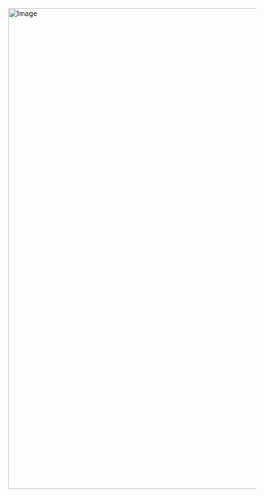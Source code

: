 <img width="1009" height="974" alt="Image" src="https://github.com/user-attachments/assets/e8542233-8b84-47ce-84f9-da529d5f8cce" />